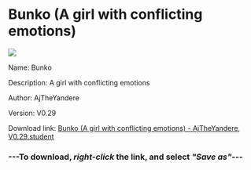 # Bunko (A girl with conflicting emotions)

<img src = "https://raw.githubusercontent.com/Arbiter1223/Daigaku-Gurashi-Custom-Students/master/Students/Files/Bunko%20(A%20girl%20with%20conflicting%20emotions).png">

Name: Bunko

Description: A girl with conflicting emotions

Author: AjTheYandere

Version: V0.29

Download link: <a href="https://raw.githubusercontent.com/Arbiter1223/Daigaku-Gurashi-Custom-Students/master/Students/Files/Bunko%20(A%20girl%20with%20conflicting%20emotions)%20-%20AjTheYandere%2C%20V0.29.student">Bunko (A girl with conflicting emotions) - AjTheYandere, V0.29.student</a>

### ---**To download, _right-click_ the link, and select _"Save as"_**---
